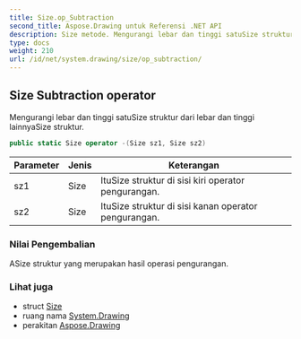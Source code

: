 ```yaml
---
title: Size.op_Subtraction
second_title: Aspose.Drawing untuk Referensi .NET API
description: Size metode. Mengurangi lebar dan tinggi satuSize struktur dari lebar dan tinggi lainnyaSize struktur.
type: docs
weight: 210
url: /id/net/system.drawing/size/op_subtraction/
---
```

## Size Subtraction operator

Mengurangi lebar dan tinggi satuSize struktur dari lebar dan tinggi lainnyaSize struktur.

```csharp
public static Size operator -(Size sz1, Size sz2)
```

| Parameter | Jenis | Keterangan |
| --- | --- | --- |
| sz1 | Size | ItuSize struktur di sisi kiri operator pengurangan. |
| sz2 | Size | ItuSize struktur di sisi kanan operator pengurangan. |

### Nilai Pengembalian

ASize struktur yang merupakan hasil operasi pengurangan.

### Lihat juga

* struct [Size](../)
* ruang nama [System.Drawing](../../size/)
* perakitan [Aspose.Drawing](../../../)


